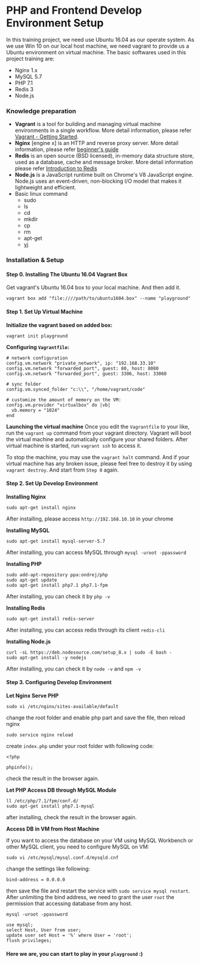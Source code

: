 # PHP and Frontend Develop Environment Setup

In this training project, we need use Ubuntu 16.04 as our operate system. As we use Win 10 on our local host machine, we need vagrant to provide us a Ubuntu environment on virtual machine. The basic softwares used in this project training are:

- Nginx 1.x
- MySQL 5.7
- PHP 7.1
- Redis 3
- Node.js

### Knowledge preparation

- **Vagrant** is a tool for building and managing virtual machine environments in a single workflow. More detail information, please refer [Vagrant - Getting Started](https://www.vagrantup.com/intro/getting-started/index.html).
- **Nginx** [engine x] is an HTTP and reverse proxy server. More detail information, please refer [beginner's guide](http://nginx.org/en/docs/beginners_guide.html)
- **Redis** is an open source (BSD licensed), in-memory data structure store, used as a database, cache and message broker. More detail information please refer [Introduction to Redis](https://redis.io/topics/introduction)
- **Node.js** is a JavaScript runtime built on Chrome's V8 JavaScript engine. Node.js uses an event-driven, non-blocking I/O model that makes it lightweight and efficient.
- Basic linux command
    - sudo
    - ls
    - cd
    - mkdir
    - cp
    - rm
    - apt-get
    - [vi](https://www.cs.colostate.edu/helpdocs/vi.html)

### Installation & Setup


#### Step 0. Installing The Ubuntu 16.04 Vagrant Box

Get vagrant's Ubuntu 16.04 box to your local machine. And then add it.
```
vagrant box add "file:////path/to/ubuntu1604.box" --name "playground"
```


#### Step 1. Set Up Virtual Machine

**Initialize the vagrant based on added box:**
```
vagrant init playground
```

**Configuring ```Vagrantfile```:**
```
# network configuration
config.vm.network "private_network", ip: "192.168.33.10"
config.vm.network "forwarded_port", guest: 80, host: 8080
config.vm.network "forwarded_port", guest: 3306, host: 33060

# sync folder
config.vm.synced_folder "c:\\", "/home/vagrant/code"

# customize the amount of memory on the VM:
config.vm.provider "virtualbox" do |vb|
  vb.memory = "1024"
end
```

**Launching the virtual machine**
Once you edit the `Vagrantfile` to your like, run the `vagrant up` command from your vagrant directory. Vagrant will boot the virtual machine and automatically configure your shared folders. After virtual machine is started, run `vagrant ssh` to access it.

To stop the machine, you may use the `vagrant halt` command. And if your virtual machine has any broken issue, please feel free to destroy it by using `vagrant destroy`. And start from `Step 0` again.

#### Step 2. Set Up Develop Environment

**Installing Nginx**
```
sudo apt-get install nginx
```
After installing, please access `http://192.168.10.10` in your chrome

**Installing MySQL**
```
sudo apt-get install mysql-server-5.7
```
After installing, you can access MySQL through `mysql -uroot -ppassword`

**Installing PHP**
```
sudo add-apt-repository ppa:ondrej/php
sudo apt-get update
sudo apt-get install php7.1 php7.1-fpm
```
After installing, you can check it by `php -v`

**Installing Redis**
```
sudo apt-get install redis-server
```
After installing, you can access redis through its client `redis-cli`

**Installing Node.js**
```
curl -sL https://deb.nodesource.com/setup_8.x | sudo -E bash -
sudo apt-get install -y nodejs
```
After installing, you can check it by `node -v` and `npm -v`

#### Step 3. Configuring Develop Environment

**Let Nginx Serve PHP**
```
sudo vi /etc/nginx/sites-available/default
```

change the root folder and enable php part and save the file, then reload nginx

```
sudo service nginx reload
```

create `index.php` under your root folder with following code:
```
<?php

phpinfo();
```
check the result in the browser again.

**Let PHP Access DB through MySQL Module**
```
ll /etc/php/7.1/fpm/conf.d/
sudo apt-get install php7.1-mysql
```
after installing, check the result in the browser again.

**Access DB in VM from Host Machine**

If you want to access the database on your VM using MySQL Workbench or other MySQL client, you need to configure MySQL on VM:
```
sudo vi /etc/mysql/mysql.conf.d/mysqld.cnf
```
change the settings like following:
```
bind-address = 0.0.0.0
```
then save the file and restart the service with `sudo service mysql restart`. After unlimiting the bind address, we need to grant the user `root` the permission that accessing database from any host.
```
mysql -uroot -ppassword

use mysql;
select Host, User from user;
update user set Host = '%' where User = 'root';
flush privileges;
```

#### Here we are, you can start to play in your `playground` :)